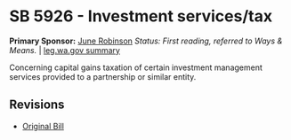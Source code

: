 # SB 5926 - Investment services/tax
**Primary Sponsor:** [June Robinson](/person/leg/june.robinson.md)
*Status: First reading, referred to Ways & Means.* | [leg.wa.gov summary](https://app.leg.wa.gov/billsummary?BillNumber=5926&Year=2021)

Concerning capital gains taxation of certain investment management services provided to a partnership or similar entity.

## Revisions
* [Original Bill](1/)